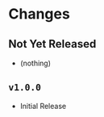 Changes
=======

Not Yet Released
----------------

- (nothing)

`v1.0.0`
--------

- Initial Release
